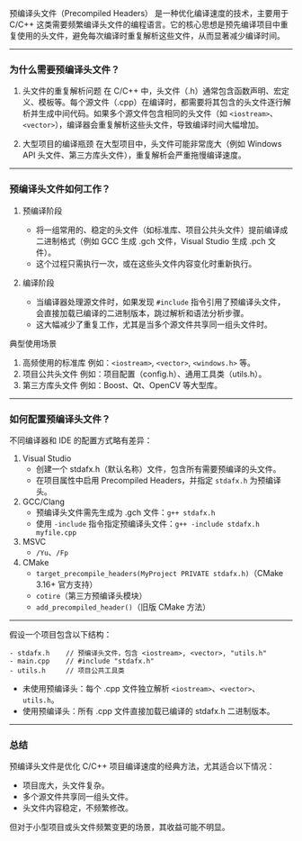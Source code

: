 预编译头文件（Precompiled Headers） 是一种优化编译速度的技术，主要用于 C/C++ 这类需要频繁编译头文件的编程语言。它的核心思想是预先编译项目中重复使用的头文件，避免每次编译时重复解析这些文件，从而显著减少编译时间。

---
### 为什么需要预编译头文件？

1. 头文件的重复解析问题
	在 C/C++ 中，头文件（.h）通常包含函数声明、宏定义、模板等。每个源文件（.cpp）在编译时，都需要将其包含的头文件逐行解析并生成中间代码。如果多个源文件包含相同的头文件（如 `<iostream>`、`<vector>`），编译器会重复解析这些头文件，导致编译时间大幅增加。
	
2. 大型项目的编译瓶颈 
	在大型项目中，头文件可能非常庞大（例如 Windows API 头文件、第三方库头文件），重复解析会严重拖慢编译速度。

---
### 预编译头文件如何工作？

1. 预编译阶段
	- 将一组常用的、稳定的头文件（如标准库、项目公共头文件）提前编译成二进制格式（例如 GCC 生成 .gch 文件，Visual Studio 生成 .pch 文件）。
	- 这个过程只需执行一次，或在这些头文件内容变化时重新执行。
	
2. 编译阶段
	- 当编译器处理源文件时，如果发现 `#include` 指令引用了预编译头文件，会直接加载已编译的二进制版本，跳过解析和语法分析步骤。
	- 这大幅减少了重复工作，尤其是当多个源文件共享同一组头文件时。

典型使用场景
1. 高频使用的标准库
	例如：`<iostream>`, `<vector>`, `<windows.h>` 等。
2. 项目公共头文件 
	例如：项目配置（config.h）、通用工具类（utils.h）。
3. 第三方库头文件
	例如：Boost、Qt、OpenCV 等大型库。

---
### 如何配置预编译头文件？

不同编译器和 IDE 的配置方式略有差异：
1. Visual Studio
	- 创建一个 stdafx.h（默认名称）文件，包含所有需要预编译的头文件。
	- 在项目属性中启用 Precompiled Headers，并指定 `stdafx.h` 为预编译头。
2. GCC/Clang
	-  预编译头文件需先生成为 .gch 文件：`g++ stdafx.h`
	- 使用 `-include` 指令指定预编译头文件：`g++ -include stdafx.h myfile.cpp`
3. MSVC
	- `/Yu`、`/Fp`
4. CMake 
	- `target_precompile_headers(MyProject PRIVATE stdafx.h)`（CMake 3.16+ 官方支持）
	- `cotire`（第三方预编译头模块）
	- `add_precompiled_header()`（旧版 CMake 方法）

---

假设一个项目包含以下结构：
```
- stdafx.h    // 预编译头文件，包含 <iostream>, <vector>, "utils.h"
- main.cpp    // #include "stdafx.h"
- utils.h     // 项目公共工具类
```

- 未使用预编译头：每个 .cpp 文件独立解析 `<iostream>`、`<vector>`、`utils.h`。
- 使用预编译头：所有 .cpp 文件直接加载已编译的 stdafx.h 二进制版本。

---
### 总结

预编译头文件是优化 C/C++ 项目编译速度的经典方法，尤其适合以下情况：
- 项目庞大，头文件复杂。
- 多个源文件共享同一组头文件。
- 头文件内容稳定，不频繁修改。

但对于小型项目或头文件频繁变更的场景，其收益可能不明显。